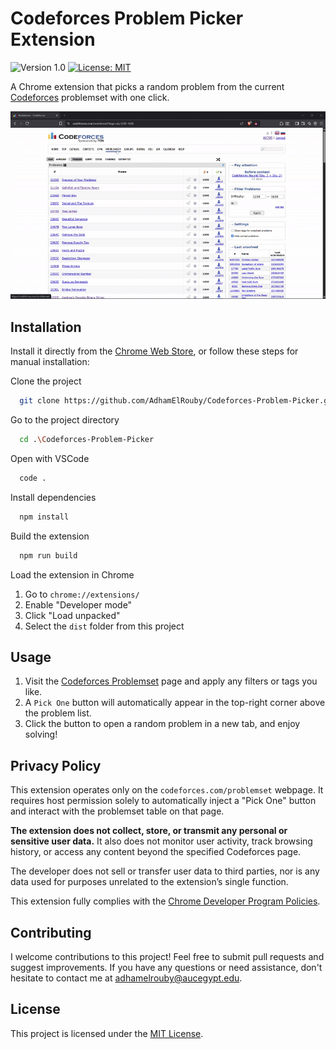 # Codeforces Problem Picker Extension
<p align="left">
    <img src="https://img.shields.io/badge/version-1.0-blue.svg" alt="Version 1.0"/>
    <a href="https://opensource.org/licenses/MIT"><img src="https://img.shields.io/badge/License-MIT-yellow.svg" alt="License: MIT"/></a>
</p>

A Chrome extension that picks a random problem from the current [Codeforces](https://codeforces.com) problemset with one click.

<div align="center">
  <img src="./assets/demo.gif" alt="App Demo">
</div>

## Installation

Install it directly from the [Chrome Web Store](https://chromewebstore.google.com/detail/jdlldnoeofieffnebbjmifeipmeiokmh?utm_source=item-share-cb), or follow these steps for manual installation:

Clone the project

```bash
  git clone https://github.com/AdhamElRouby/Codeforces-Problem-Picker.git
```

Go to the project directory

```bash
  cd .\Codeforces-Problem-Picker
```

Open with VSCode

```bash
  code .
```

Install dependencies

```bash
  npm install
```

Build the extension

```bash
  npm run build
```

Load the extension in Chrome

1. Go to `chrome://extensions/`
2. Enable "Developer mode"
3. Click "Load unpacked"
4. Select the `dist` folder from this project

## Usage

1. Visit the [Codeforces Problemset](https://codeforces.com/problemset) page and apply any filters or tags you like.
2. A `Pick One` button will automatically appear in the top-right corner above the problem list.
3. Click the button to open a random problem in a new tab, and enjoy solving!

## Privacy Policy

This extension operates only on the `codeforces.com/problemset` webpage. It requires host permission solely to automatically inject a "Pick One" button and interact with the problemset table on that page.

**The extension does not collect, store, or transmit any personal or sensitive user data.** It also does not monitor user activity, track browsing history, or access any content beyond the specified Codeforces page.

The developer does not sell or transfer user data to third parties, nor is any data used for purposes unrelated to the extension’s single function.

This extension fully complies with the [Chrome Developer Program Policies](https://developer.chrome.com/docs/webstore/program-policies).



## Contributing

I welcome contributions to this project! Feel free to submit pull requests and suggest improvements.
If you have any questions or need assistance, don't hesitate to contact me at [adhamelrouby@aucegypt.edu](mailto:adhamelrouby@aucegypt.edu).

## License

This project is licensed under the [MIT License](LICENSE).
